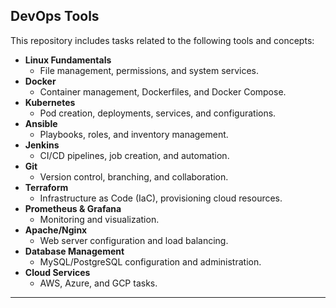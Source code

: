 
## DevOps Tools

This repository includes tasks related to the following tools and concepts:

- **Linux Fundamentals**
  - File management, permissions, and system services.
- **Docker**
  - Container management, Dockerfiles, and Docker Compose.
- **Kubernetes**
  - Pod creation, deployments, services, and configurations.
- **Ansible**
  - Playbooks, roles, and inventory management.
- **Jenkins**
  - CI/CD pipelines, job creation, and automation.
- **Git**
  - Version control, branching, and collaboration.
- **Terraform**
  - Infrastructure as Code (IaC), provisioning cloud resources.
- **Prometheus & Grafana**
  - Monitoring and visualization.
- **Apache/Nginx**
  - Web server configuration and load balancing.
- **Database Management**
  - MySQL/PostgreSQL configuration and administration.
- **Cloud Services**
  - AWS, Azure, and GCP tasks.

---
